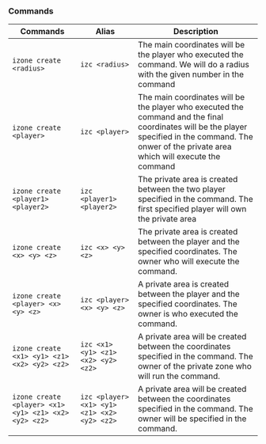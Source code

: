### Commands

| Commands 				| Alias 			| Description |
|-----------------------|-------------------|-------------|
| `izone create <radius>` | `izc <radius>`  | The main coordinates will be the player who executed the command. We will do a radius with the given number in the command |
| `izone create <player>` | `izc <player>`  | The main coordinates will be the player who executed the command and the final coordinates will be the player specified in the command. The onwer of the private area which will execute the command |
| `izone create <player1> <player2>` | `izc <player1> <player2>` | The private area is created between the two player specified in the command. The first specified player will own the private area |
| `izone create <x> <y> <z> ` | `izc <x> <y> <z>` | The private area is created between the player and the specified coordinates. The owner who will execute the command. |
| `izone create <player> <x> <y> <z> ` | `izc <player> <x> <y> <z> ` |  A private area is created between the player and the specified coordinates. The owner is who executed the command. |
| `izone create <x1> <y1> <z1> <x2> <y2> <z2>` | `izc <x1> <y1> <z1> <x2> <y2> <z2>` | A private area will be created between the coordinates specified in the command. The owner of the private zone who will run the command. |
| `izone create <player> <x1> <y1> <z1> <x2> <y2> <z2>` | `izc <player> <x1> <y1> <z1> <x2> <y2> <z2>` | A private area will be created between the coordinates specified in the command. The owner will be specified in the command. |

